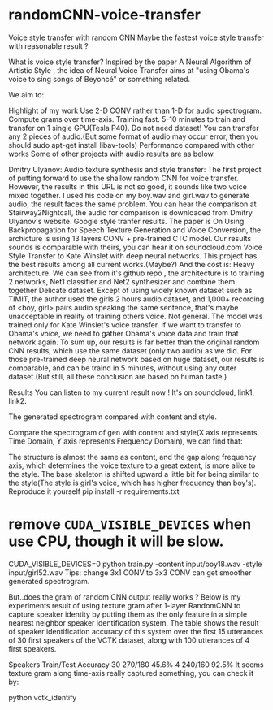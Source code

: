 # randomCNN-voice-transfer
Voice style transfer with random CNN
Maybe the fastest voice style transfer with reasonable result ?

What is voice style transfer?
Inspired by the paper A Neural Algorithm of Artistic Style , the idea of Neural Voice Transfer aims at "using Obama's voice to sing songs of Beyoncé" or something related.

We aim to: 

Highlight of my work
Use 2-D CONV rather than 1-D for audio spectrogram.
Compute grams over time-axis.
Training fast. 5-10 minutes to train and transfer on 1 single GPU(Tesla P40).
Do not need dataset! You can transfer any 2 pieces of audio.(But some format of audio may occur error, then you should sudo apt-get install libav-tools)
Performance compared with other works
Some of other projects with audio results are as below.

Dmitry Ulyanov: Audio texture synthesis and style transfer: The first project of putting forward to use the shallow random CNN for voice transfer. However, the results in this URL is not so good, it sounds like two voice mixed together. I used his code on my boy.wav and girl.wav to generate audio, the result faces the same problem. You can hear the comparison at Stairway2Nightcall, the audio for comparison is downloaded from Dmitry Ulyanov's website.
Google style tranfer results. The paper is On Using Backpropagation for Speech Texture Generation and Voice Conversion, the archicture is using 13 layers CONV + pre-trained CTC model. Our results sounds is comparable with theirs, you can hear it on soundcloud.com
Voice Style Transfer to Kate Winslet with deep neural networks. This project has the best results among all current works.(Maybe?) And the cost is:
Heavy architecture. We can see from it's github repo , the architecture is to training 2 networks, Net1 classifier and Net2 synthesizer  and combine them together
Delicate dataset. Except of using widely known dataset such as TIMIT, the author used the girls 2 hours audio dataset, and 1,000+ recording of <boy, girl> pairs audio speaking the same sentence, that's maybe unacceptable in reality of training others voice.
Not general. The model was trained only for Kate Winslet's voice transfer. If we want to transfer to Obama's voice, we need to gather Obama's voice data and train that network again.
To sum up, our results is far better than the original random CNN results, which use the same dataset (only two audio) as we did. For those pre-trained deep neural network based on huge dataset, our results is comparable, and can be traind in 5 minutes, without using any outer dataset.(But still, all these conclusion are based on human taste.)

Results
You can listen to my current result now ! It's on soundcloud, link1, link2.

The generated spectrogram compared with content and style. 

Compare the spectrogram of gen with content and style(X axis represents Time Domain, Y axis represents Frequency Domain), we can find that:

The structure is almost the same as content, and the gap along frequency axis, which determines the voice texture to a great extent, is more alike to the style.
The base skeleton is shifted upward a little bit for being similar to the style(The style is girl's voice, which has higher frequency than boy's).
Reproduce it yourself
pip install -r requirements.txt 
# remove `CUDA_VISIBLE_DEVICES` when use CPU, though it will be slow. 
CUDA_VISIBLE_DEVICES=0 python train.py -content input/boy18.wav -style input/girl52.wav
Tips: change 3x1 CONV to 3x3 CONV can get smoother generated spectrogram.

But..does the gram of random CNN output really works ?
Below is my experiments result of using texture gram after 1-layer RandomCNN to capture speaker identity by putting them as the only feature in a simple nearest neighbor speaker identification system. The table shows the result of speaker identification accuracy of this system over the first 15 utterances of 30 first speakers of the VCTK dataset, along with 100 utterances of 4 first speakers.

Speakers	Train/Test	Accuracy
30	270/180	45.6%
4	240/160	92.5%
It seems texture gram along time-axis really captured something, you can check it by:

python vctk_identify
